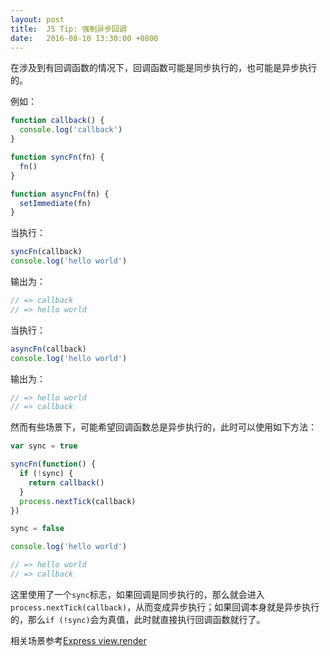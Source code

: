 ```yaml
---
layout: post
title:  JS Tip: 强制异步回调
date:   2016-08-10 13:30:00 +0800
---
```


在涉及到有回调函数的情况下，回调函数可能是同步执行的，也可能是异步执行的。

例如：

```js
function callback() {
  console.log('callback')
}

function syncFn(fn) {
  fn()
}

function asyncFn(fn) {
  setImmediate(fn)
}
```

当执行：

```js
syncFn(callback)
console.log('hello world')
```

输出为：

```js
// => callback
// => hello world
```

当执行：

```js
asyncFn(callback)
console.log('hello world')
```

输出为：

```js
// => hello world
// => callback
```

然而有些场景下，可能希望回调函数总是异步执行的，此时可以使用如下方法：

```js
var sync = true

syncFn(function() {
  if (!sync) {
    return callback()
  }
  process.nextTick(callback)
})

sync = false

console.log('hello world')

// => hello world
// => callback
```

这里使用了一个`sync`标志，如果回调是同步执行的，那么就会进入`process.nextTick(callback)`，从而变成异步执行；如果回调本身就是异步执行的，那么`if (!sync)`会为真值，此时就直接执行回调函数就行了。

相关场景参考[Express view.render](https://github.com/expressjs/express/blob/5.0.0-alpha.2/lib/view.js#L124)